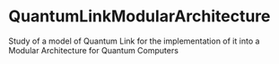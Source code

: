 # QuantumLinkModularArchitecture
Study of a model of Quantum Link for the implementation of it into a Modular Architecture for Quantum Computers
